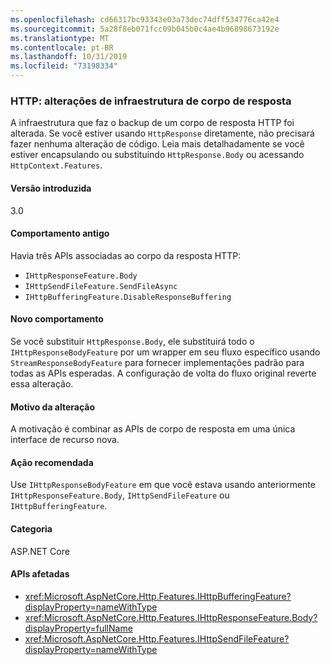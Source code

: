 ```yaml
---
ms.openlocfilehash: cd66317bc93343e03a73dec74dff534776ca42e4
ms.sourcegitcommit: 5a28f8eb071fcc09b045b0c4ae4b96898673192e
ms.translationtype: MT
ms.contentlocale: pt-BR
ms.lasthandoff: 10/31/2019
ms.locfileid: "73198334"
---
```

### <a name="http-response-body-infrastructure-changes"></a>HTTP: alterações de infraestrutura de corpo de resposta

A infraestrutura que faz o backup de um corpo de resposta HTTP foi alterada. Se você estiver usando `HttpResponse` diretamente, não precisará fazer nenhuma alteração de código. Leia mais detalhadamente se você estiver encapsulando ou substituindo `HttpResponse.Body` ou acessando `HttpContext.Features`.

#### <a name="version-introduced"></a>Versão introduzida

3.0

#### <a name="old-behavior"></a>Comportamento antigo

Havia três APIs associadas ao corpo da resposta HTTP:

- `IHttpResponseFeature.Body`
- `IHttpSendFileFeature.SendFileAsync`
- `IHttpBufferingFeature.DisableResponseBuffering`

#### <a name="new-behavior"></a>Novo comportamento

Se você substituir `HttpResponse.Body`, ele substituirá todo o `IHttpResponseBodyFeature` por um wrapper em seu fluxo específico usando `StreamResponseBodyFeature` para fornecer implementações padrão para todas as APIs esperadas. A configuração de volta do fluxo original reverte essa alteração.

#### <a name="reason-for-change"></a>Motivo da alteração

A motivação é combinar as APIs de corpo de resposta em uma única interface de recurso nova.

#### <a name="recommended-action"></a>Ação recomendada

Use `IHttpResponseBodyFeature` em que você estava usando anteriormente `IHttpResponseFeature.Body`, `IHttpSendFileFeature` ou `IHttpBufferingFeature`.

#### <a name="category"></a>Categoria

ASP.NET Core

#### <a name="affected-apis"></a>APIs afetadas

- <xref:Microsoft.AspNetCore.Http.Features.IHttpBufferingFeature?displayProperty=nameWithType>
- <xref:Microsoft.AspNetCore.Http.Features.IHttpResponseFeature.Body?displayProperty=fullName>
- <xref:Microsoft.AspNetCore.Http.Features.IHttpSendFileFeature?displayProperty=nameWithType>

<!-- 

#### Affected APIs

- `T:Microsoft.AspNetCore.Http.Features.IHttpBufferingFeature`
- `P:Microsoft.AspNetCore.Http.Features.IHttpResponseFeature.Body`
- `T:Microsoft.AspNetCore.Http.Features.IHttpSendFileFeature`

-->
